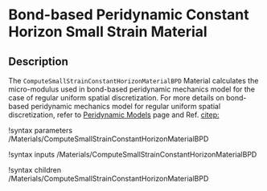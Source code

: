 # Bond-based Peridynamic Constant Horizon Small Strain Material

## Description

The `ComputeSmallStrainConstantHorizonMaterialBPD` Material calculates the micro-modulus used in bond-based peridynamic mechanics model for the case of regular uniform spatial discretization. For more details on bond-based peridynamic mechanics model for regular uniform spatial discretization, refer to [Peridynamic Models](peridynamics/PeridynamicModels.md) page and Ref. [citep:](Chen2016bondimplicit)

!syntax parameters /Materials/ComputeSmallStrainConstantHorizonMaterialBPD

!syntax inputs /Materials/ComputeSmallStrainConstantHorizonMaterialBPD

!syntax children /Materials/ComputeSmallStrainConstantHorizonMaterialBPD
